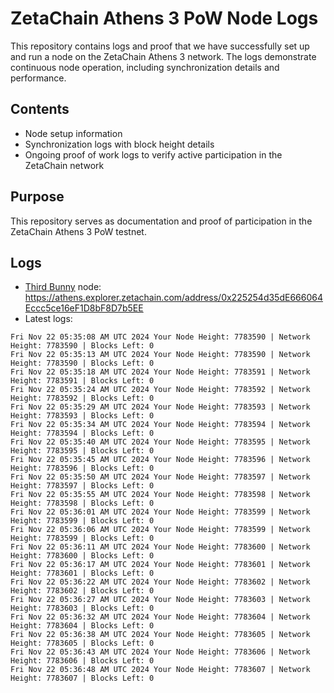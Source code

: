 # ZetaChain Athens 3 PoW Node Logs
This repository contains logs and proof that we have successfully set up and run a node on the ZetaChain Athens 3 network. The logs demonstrate continuous node operation, including synchronization details and performance.

## Contents
- Node setup information
- Synchronization logs with block height details
- Ongoing proof of work logs to verify active participation in the ZetaChain network

## Purpose
This repository serves as documentation and proof of participation in the ZetaChain Athens 3 PoW testnet.

## Logs

- [Third Bunny](https://thirdbunny.xyz/) node: https://athens.explorer.zetachain.com/address/0x225254d35dE666064Eccc5ce16eF1D8bF8D7b5EE
- Latest logs:
```
Fri Nov 22 05:35:08 AM UTC 2024 Your Node Height: 7783590 | Network Height: 7783590 | Blocks Left: 0
Fri Nov 22 05:35:13 AM UTC 2024 Your Node Height: 7783590 | Network Height: 7783590 | Blocks Left: 0
Fri Nov 22 05:35:18 AM UTC 2024 Your Node Height: 7783591 | Network Height: 7783591 | Blocks Left: 0
Fri Nov 22 05:35:24 AM UTC 2024 Your Node Height: 7783592 | Network Height: 7783592 | Blocks Left: 0
Fri Nov 22 05:35:29 AM UTC 2024 Your Node Height: 7783593 | Network Height: 7783593 | Blocks Left: 0
Fri Nov 22 05:35:34 AM UTC 2024 Your Node Height: 7783594 | Network Height: 7783594 | Blocks Left: 0
Fri Nov 22 05:35:40 AM UTC 2024 Your Node Height: 7783595 | Network Height: 7783595 | Blocks Left: 0
Fri Nov 22 05:35:45 AM UTC 2024 Your Node Height: 7783596 | Network Height: 7783596 | Blocks Left: 0
Fri Nov 22 05:35:50 AM UTC 2024 Your Node Height: 7783597 | Network Height: 7783597 | Blocks Left: 0
Fri Nov 22 05:35:55 AM UTC 2024 Your Node Height: 7783598 | Network Height: 7783598 | Blocks Left: 0
Fri Nov 22 05:36:01 AM UTC 2024 Your Node Height: 7783599 | Network Height: 7783599 | Blocks Left: 0
Fri Nov 22 05:36:06 AM UTC 2024 Your Node Height: 7783599 | Network Height: 7783599 | Blocks Left: 0
Fri Nov 22 05:36:11 AM UTC 2024 Your Node Height: 7783600 | Network Height: 7783600 | Blocks Left: 0
Fri Nov 22 05:36:17 AM UTC 2024 Your Node Height: 7783601 | Network Height: 7783601 | Blocks Left: 0
Fri Nov 22 05:36:22 AM UTC 2024 Your Node Height: 7783602 | Network Height: 7783602 | Blocks Left: 0
Fri Nov 22 05:36:27 AM UTC 2024 Your Node Height: 7783603 | Network Height: 7783603 | Blocks Left: 0
Fri Nov 22 05:36:32 AM UTC 2024 Your Node Height: 7783604 | Network Height: 7783604 | Blocks Left: 0
Fri Nov 22 05:36:38 AM UTC 2024 Your Node Height: 7783605 | Network Height: 7783605 | Blocks Left: 0
Fri Nov 22 05:36:43 AM UTC 2024 Your Node Height: 7783606 | Network Height: 7783606 | Blocks Left: 0
Fri Nov 22 05:36:48 AM UTC 2024 Your Node Height: 7783607 | Network Height: 7783607 | Blocks Left: 0
```
